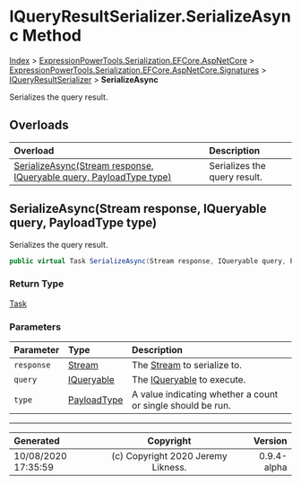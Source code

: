 ﻿# IQueryResultSerializer.SerializeAsync Method

[Index](../index.md) > [ExpressionPowerTools.Serialization.EFCore.AspNetCore](ExpressionPowerTools.Serialization.EFCore.AspNetCore.a.md) > [ExpressionPowerTools.Serialization.EFCore.AspNetCore.Signatures](ExpressionPowerTools.Serialization.EFCore.AspNetCore.Signatures.n.md) > [IQueryResultSerializer](ExpressionPowerTools.Serialization.EFCore.AspNetCore.Signatures.IQueryResultSerializer.i.md) > **SerializeAsync**

Serializes the query result.

## Overloads

| Overload | Description |
| :-- | :-- |
| [SerializeAsync(Stream response, IQueryable query, PayloadType type)](#serializeasyncstream-response-iqueryable-query-payloadtype-type) | Serializes the query result. |
## SerializeAsync(Stream response, IQueryable query, PayloadType type)

Serializes the query result.

```csharp
public virtual Task SerializeAsync(Stream response, IQueryable query, PayloadType type)
```

### Return Type

 [Task](https://docs.microsoft.com/dotnet/api/system.threading.tasks.task) 

### Parameters

| Parameter | Type | Description |
| :-- | :-- | :-- |
| `response` | [Stream](https://docs.microsoft.com/dotnet/api/system.io.stream) | The [Stream](https://docs.microsoft.com/dotnet/api/system.io.stream) to serialize to. |
| `query` | [IQueryable](https://docs.microsoft.com/dotnet/api/system.linq.iqueryable) | The [IQueryable](https://docs.microsoft.com/dotnet/api/system.linq.iqueryable) to execute. |
| `type` | [PayloadType](ExpressionPowerTools.Serialization.PayloadType.cs.md) | A value indicating whether a count or single should be run. |



---

| Generated | Copyright | Version |
| :-- | :-: | --: |
| 10/08/2020 17:35:59 | (c) Copyright 2020 Jeremy Likness. | 0.9.4-alpha |

